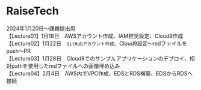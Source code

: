 # RaiseTech
2024年1月20日～課題提出用  
【Lecture01】1月18日　AWSアカウント作成、IAM推奨設定、Cloud9作成  
【Lecture02】1月22日　`GitHubアカウント作成`、Cloud9設定～mdファイルをpush～PR  
【Lecture03】1月28日　Cloud9でのサンプルアプリケーションのデプロイ、相対pathを使用したmdファイルへの画像埋め込み  
【Lecture04】2月4日　AWS内でVPC作成、EDSとRDS構築、EDSからRDSへ接続  
